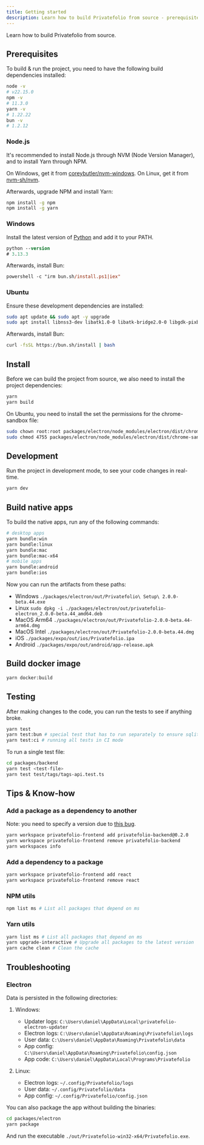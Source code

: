 ```yaml
---
title: Getting started
description: Learn how to build Privatefolio from source - prerequisites, installation, and development setup
---
```


Learn how to build Privatefolio from source.

## Prerequisites

To build & run the project, you need to have the following build dependencies installed:

```sh
node -v
# v22.15.0
npm -v
# 11.3.0
yarn -v
# 1.22.22
bun -v
# 1.2.12
```

### Node.js

It's recommended to install Node.js through NVM (Node Version Manager), and to install Yarn through NPM.

On Windows, get it from [coreybutler/nvm-windows](https://github.com/coreybutler/nvm-windows).
On Linux, get it from [nvm-sh/nvm](https://github.com/nvm-sh/nvm).

Afterwards, upgrade NPM and install Yarn:

```sh
npm install -g npm
npm install -g yarn
```

### Windows

Install the latest version of [Python](https://www.python.org/downloads/) and add it to your PATH.

```ps
python --version
# 3.13.3
```

Afterwards, install Bun:

```ps
powershell -c "irm bun.sh/install.ps1|iex"
```

### Ubuntu

Ensure these development dependencies are installed:

```sh
sudo apt update && sudo apt -y upgrade
sudo apt install libnss3-dev libatk1.0-0 libatk-bridge2.0-0 libgdk-pixbuf2.0-0 libgtk-3-0 -y
```

Afterwards, install Bun:

```sh
curl -fsSL https://bun.sh/install | bash
```

## Install

Before we can build the project from source, we also need to install the project dependencies:

```sh
yarn
yarn build
```

On Ubuntu, you need to install the set the permissions for the chrome-sandbox file:

```sh
sudo chown root:root packages/electron/node_modules/electron/dist/chrome-sandbox
sudo chmod 4755 packages/electron/node_modules/electron/dist/chrome-sandbox
```

## Development

Run the project in development mode, to see your code changes in real-time.

```sh
yarn dev
```

## Build native apps

To build the native apps, run any of the following commands:

```sh
# desktop apps
yarn bundle:win
yarn bundle:linux
yarn bundle:mac
yarn bundle:mac-x64
# mobile apps
yarn bundle:android
yarn bundle:ios
```

Now you can run the artifacts from these paths:

* Windows `./packages/electron/out/Privatefolio\ Setup\ 2.0.0-beta.44.exe`
* Linux `sudo dpkg -i ./packages/electron/out/privatefolio-electron_2.0.0-beta.44_amd64.deb`
* MacOS Arm64 `./packages/electron/out/Privatefolio-2.0.0-beta.44-arm64.dmg`
* MacOS Intel `./packages/electron/out/Privatefolio-2.0.0-beta.44.dmg`
* iOS `./packages/expo/out/ios/Privatefolio.ipa`
* Android `./packages/expo/out/android/app-release.apk`

## Build docker image

```sh
yarn docker:build
```

## Testing

After making changes to the code, you can run the tests to see if anything broke.

```sh
yarn test
yarn test:bun # special test that has to run separately to ensure sqlite3 is compatible with bun:sqlite
yarn test:ci # running all tests in CI mode
```

To run a single test file:

```sh
cd packages/backend
yarn test <test-file>
yarn test test/tags/tags-api.test.ts
```

## Tips & Know-how

### Add a package as a dependency to another

Note: you need to specify a version due to [this bug](https://github.com/yarnpkg/yarn/issues/4878#issuecomment-386607832).

```sh
yarn workspace privatefolio-frontend add privatefolio-backend@0.2.0
yarn workspace privatefolio-frontend remove privatefolio-backend
yarn workspaces info
```

### Add a dependency to a package

```sh
yarn workspace privatefolio-frontend add react
yarn workspace privatefolio-frontend remove react
```

### NPM utils

```sh
npm list ms # List all packages that depend on ms
```

### Yarn utils

```sh
yarn list ms # List all packages that depend on ms
yarn upgrade-interactive # Upgrade all packages to the latest version
yarn cache clean # Clean the cache
```

## Troubleshooting

### Electron

Data is persisted in the following directories:

1. Windows:
   - Updater logs: `C:\Users\daniel\AppData\Local\privatefolio-electron-updater`
   - Electron logs: `C:\Users\daniel\AppData\Roaming\Privatefolio\logs`
   - User data: `C:\Users\daniel\AppData\Roaming\Privatefolio\data`
   - App config: `C:\Users\daniel\AppData\Roaming\Privatefolio\config.json`
   - App code: `C:\Users\daniel\AppData\Local\Programs\Privatefolio`

2. Linux:
   - Electron logs: `~/.config/Privatefolio/logs`
   - User data: `~/.config/Privatefolio/data`
   - App config: `~/.config/Privatefolio/config.json`

You can also package the app without building the binaries:

```sh
cd packages/electron
yarn package
```

And run the executable `./out/Privatefolio-win32-x64/Privatefolio.exe`.
